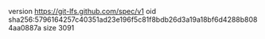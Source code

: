version https://git-lfs.github.com/spec/v1
oid sha256:5796164257c40351ad23e196f5c81f8bdb26d3a19a18bf6d4288b8084aa0887a
size 3091
